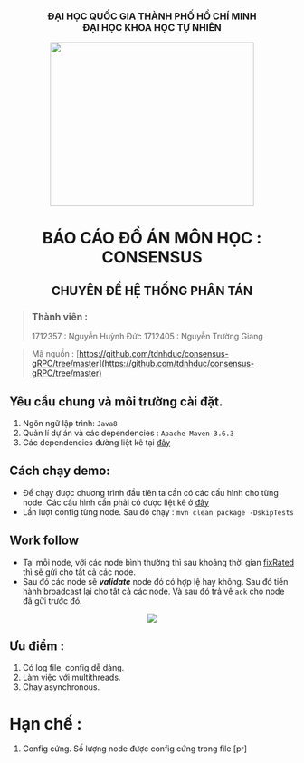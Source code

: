 ### <center>ĐẠI HỌC QUỐC GIA THÀNH PHỐ HỒ CHÍ MINH<br/>ĐẠI HỌC KHOA HỌC TỰ NHIÊN</center>
<center><img src="https://truyenthongdaiphuc.files.wordpress.com/2015/09/dai_hoc_khoa_hoc_tu_nhien_dhqg-hcm.png" width="360" height="290"/></center>

# <center>BÁO CÁO ĐỒ ÁN MÔN HỌC : CONSENSUS</center>
## <center>CHUYÊN ĐỀ HỆ THỐNG PHÂN TÁN</center>

> ### Thành viên : 
> 1712357 : Nguyễn Huỳnh Đức
> 1712405 : Nguyễn Trường Giang

> Mã nguồn : [https://github.com/tdnhduc/consensus-gRPC/tree/master](https://github.com/tdnhduc/consensus-gRPC/tree/master)

## Yêu cầu chung và môi trường cài đặt.
1. Ngôn ngữ lập trình: ```Java8```
2. Quản lí dự án và các dependencies : ```Apache Maven 3.6.3```
3. Các dependencies đường liệt kê tại [đây](https://github.com/tdnhduc/consensus-gRPC/blob/master/pom.xml)
## Cách chạy demo:
- Để chạy được chương trình đầu tiên ta cần có các cấu hình cho từng node. Các cấu hình cần phải có được liệt kê ở [đây](https://github.com/tdnhduc/consensus-gRPC/blob/master/consensus/src/main/resources/application.properties)
- Lần lượt config từng node. Sau đó chạy :
```mvn clean package -DskipTests```

## Work follow
- Tại mỗi node, với các node bình thường thì sau khoảng thời gian [fixRated](https://github.com/tdnhduc/consensus-gRPC/blob/ad603b4758c0fdab724424fcc965ef56cecd70a3/consensus/src/main/resources/application.properties#L16) thì sẽ gửi cho tất cả các node.
- Sau đó các node sẽ _**validate**_ node đó có hợp lệ hay không. Sau đó tiến hành broadcast lại cho tất cả các node. Và sau đó trả về ```ack``` cho node đã gửi trước đó.
<center><img src="https://i.imgur.com/OGWsXbP.png" /></center>

## Ưu điểm :
1. Có log file, config dễ dàng.
2. Làm việc với multithreads. 
3. Chạy asynchronous.
# Hạn chế :
1. Config cứng. Số lượng node được config cứng trong file [pr]
<!--stackedit_data:
eyJoaXN0b3J5IjpbMzkyNDY5NzE5LDU3NTYxNTM2MiwtMTU5Nz
k5OTAyMF19
-->